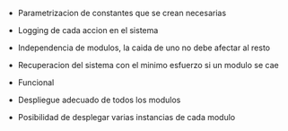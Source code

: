 - Parametrizacion de constantes que se crean necesarias
- Logging de cada accion en el sistema

- Independencia de modulos, la caida de uno no debe afectar al resto
- Recuperacion del sistema con el minimo esfuerzo si un modulo se cae

- Funcional
- Despliegue adecuado de todos los modulos
- Posibilidad de desplegar varias instancias de cada modulo